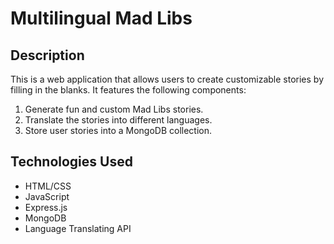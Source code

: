 # Multilingual Mad Libs

## Description

This is a web application that allows users to create customizable stories by filling in the blanks. It features the following components:
1. Generate fun and custom Mad Libs stories.
2. Translate the stories into different languages.
3. Store user stories into a MongoDB collection.

## Technologies Used
- HTML/CSS
- JavaScript
- Express.js
- MongoDB
- Language Translating API
